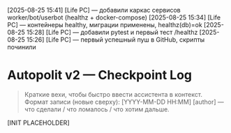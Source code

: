 [2025-08-25 15:41] [Life PC] — добавили каркас сервисов worker/bot/userbot (healthz + docker-compose)
[2025-08-25 15:34] [Life PC] — контейнеры healthy, миграции применены, healthz(db)=ok
[2025-08-25 15:28] [Life PC] — добавили pytest и первый тест /healthz
[2025-08-25 15:26] [Life PC] — первый успешный пуш в GitHub, скрипты починили
# Autopolit v2 — Checkpoint Log

> Краткие вехи, чтобы быстро ввести ассистента в контекст.
> Формат записи (новые сверху):
> [YYYY-MM-DD HH:MM] [author] — что сделали / что ломалось / что хотим дальше.

[INIT PLACEHOLDER]




